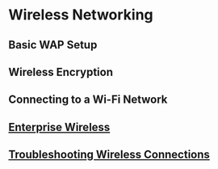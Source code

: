 # Wireless Networking

## Basic WAP Setup

## Wireless Encryption

## Connecting to a Wi-Fi Network

## [Enterprise Wireless](/CompTIA%20A+%20Core%201%20(220-1101)%20-%20Total%20Seminars/14%20-%20Wireless%20Networking.md#Enterprise%20Wireless)

## [Troubleshooting Wireless Connections](/CompTIA%20A+%20Core%201%20(220-1101)%20-%20Total%20Seminars/14%20-%20Wireless%20Networking.md#Troubleshooting%20Wireless%20Connections)